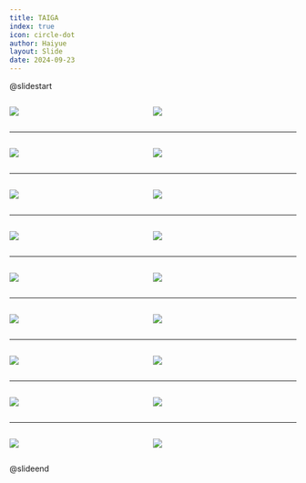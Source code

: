 ```yaml
---
title: TAIGA
index: true
icon: circle-dot
author: Haiyue
layout: Slide
date: 2024-09-23
---
```

 
@slidestart

<div style="display:flex">
<div style="flex:1">

![](/reading/english/Level-W/TAIGA/001.webp)
</div>
<div style="flex:1">

![](/reading/english/Level-W/TAIGA/002.webp)
</div>
</div>

---

<div style="display:flex">
<div style="flex:1">

![](/reading/english/Level-W/TAIGA/003.webp)
</div>
<div style="flex:1">

![](/reading/english/Level-W/TAIGA/004.webp)
</div>
</div>

---

<div style="display:flex">
<div style="flex:1">

![](/reading/english/Level-W/TAIGA/005.webp)
</div>
<div style="flex:1">

![](/reading/english/Level-W/TAIGA/006.webp)
</div>
</div>

---

<div style="display:flex">
<div style="flex:1">

![](/reading/english/Level-W/TAIGA/007.webp)
</div>
<div style="flex:1">

![](/reading/english/Level-W/TAIGA/008.webp)
</div>
</div>

---

<div style="display:flex">
<div style="flex:1">

![](/reading/english/Level-W/TAIGA/009.webp)
</div>
<div style="flex:1">

![](/reading/english/Level-W/TAIGA/010.webp)
</div>
</div>

---

<div style="display:flex">
<div style="flex:1">

![](/reading/english/Level-W/TAIGA/011.webp)
</div>
<div style="flex:1">

![](/reading/english/Level-W/TAIGA/012.webp)
</div>
</div>

---

<div style="display:flex">
<div style="flex:1">

![](/reading/english/Level-W/TAIGA/013.webp)
</div>
<div style="flex:1">

![](/reading/english/Level-W/TAIGA/014.webp)
</div>
</div>

---

<div style="display:flex">
<div style="flex:1">

![](/reading/english/Level-W/TAIGA/015.webp)
</div>
<div style="flex:1">

![](/reading/english/Level-W/TAIGA/016.webp)
</div>
</div>

---

<div style="display:flex">
<div style="flex:1">

![](/reading/english/Level-W/TAIGA/017.webp)
</div>
<div style="flex:1">

![](/reading/english/Level-W/TAIGA/018.webp)
</div>
</div>

@slideend